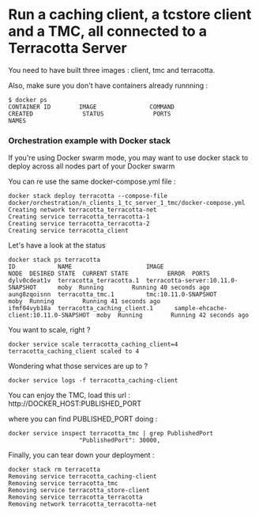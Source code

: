 # Run a caching client, a tcstore client and a TMC, all connected to a Terracotta Server

You need to have built three images : client, tmc and terracotta.

Also, make sure you don't have containers already runnning :

    $ docker ps
    CONTAINER ID        IMAGE               COMMAND                  CREATED              STATUS              PORTS                                        NAMES


### Orchestration example with Docker stack

If you're using Docker swarm mode, you may want to use docker stack to deploy across all nodes part of your Docker swarm

You can re use the same docker-compose.yml file :

    docker stack deploy terracotta --compose-file docker/orchestration/n_clients_1_tc_server_1_tmc/docker-compose.yml
    Creating network terracotta_terracotta-net
    Creating service terracotta_terracotta-1
    Creating service terracotta_terracotta-2
    Creating service terracotta_client

Let's have a look at the status

    docker stack ps terracotta
    ID            NAME                     IMAGE                                  NODE  DESIRED STATE  CURRENT STATE           ERROR  PORTS
    dylv0cdeat1v  terracotta_terracotta.1  terracotta-server:10.11.0-SNAPSHOT      moby  Running        Running 40 seconds ago
    aung8zqoisnn  terracotta_tmc.1         tmc:10.11.0-SNAPSHOT                    moby  Running        Running 41 seconds ago
    ifmf04vyb18a  terracotta_caching_client.1      sample-ehcache-client:10.11.0-SNAPSHOT  moby  Running        Running 42 seconds ago

You want to scale, right ?

    docker service scale terracotta_caching_client=4
    terracotta_caching_client scaled to 4

Wondering what those services are up to ?

    docker service logs -f terracotta_caching-client

You can enjoy the TMC, load this url : http://DOCKER_HOST:PUBLISHED_PORT

where you can find PUBLISHED_PORT doing :

    docker service inspect terracotta_tmc | grep PublishedPort
                        "PublishedPort": 30000,

Finally, you can tear down your deployment :

    docker stack rm terracotta
    Removing service terracotta_caching-client
    Removing service terracotta_tmc
    Removing service terracotta_store-client
    Removing service terracotta_terracotta
    Removing network terracotta_terracotta-net
